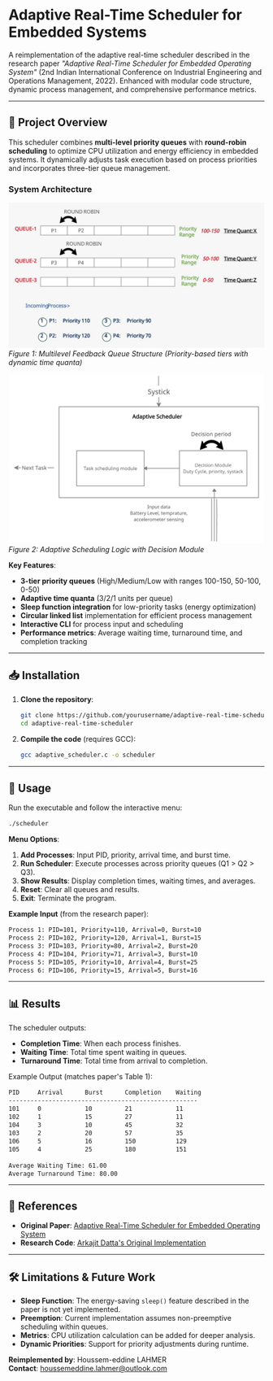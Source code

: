 # Adaptive Real-Time Scheduler for Embedded Systems


A reimplementation of the adaptive real-time scheduler described in the research paper *"Adaptive Real-Time Scheduler for Embedded Operating System"* (2nd Indian International Conference on Industrial Engineering and Operations Management, 2022). Enhanced with modular code structure, dynamic process management, and comprehensive performance metrics.

---

## 📜 Project Overview
This scheduler combines **multi-level priority queues** with **round-robin scheduling** to optimize CPU utilization and energy efficiency in embedded systems. It dynamically adjusts task execution based on process priorities and incorporates three-tier queue management.

### System Architecture
![Multilevel Feedback Queue Demonstration](images/Multilevel%20Feedback%20Queue%20demonstration.png)  
*Figure 1: Multilevel Feedback Queue Structure (Priority-based tiers with dynamic time quanta)*

![Adaptive Scheduler Workflow](images/Adaptive%20scheduler%20flow%20diagram.png)  
*Figure 2: Adaptive Scheduling Logic with Decision Module*

**Key Features**:
- **3-tier priority queues** (High/Medium/Low with ranges 100-150, 50-100, 0-50)
- **Adaptive time quanta** (3/2/1 units per queue)
- **Sleep function integration** for low-priority tasks (energy optimization)
- **Circular linked list** implementation for efficient process management
- **Interactive CLI** for process input and scheduling
- **Performance metrics**: Average waiting time, turnaround time, and completion tracking

---

## 📥 Installation
1. **Clone the repository**:
   ```bash
   git clone https://github.com/yourusername/adaptive-real-time-scheduler.git
   cd adaptive-real-time-scheduler
   ```
2. **Compile the code** (requires GCC):
   ```bash
   gcc adaptive_scheduler.c -o scheduler
   ```

---

## 🚀 Usage
Run the executable and follow the interactive menu:
```bash
./scheduler
```

**Menu Options**:
1. **Add Processes**: Input PID, priority, arrival time, and burst time.
2. **Run Scheduler**: Execute processes across priority queues (Q1 > Q2 > Q3).
3. **Show Results**: Display completion times, waiting times, and averages.
4. **Reset**: Clear all queues and results.
5. **Exit**: Terminate the program.

**Example Input** (from the research paper):
```
Process 1: PID=101, Priority=110, Arrival=0, Burst=10
Process 2: PID=102, Priority=120, Arrival=1, Burst=15
Process 3: PID=103, Priority=80, Arrival=2, Burst=20
Process 4: PID=104, Priority=71, Arrival=3, Burst=10
Process 5: PID=105, Priority=10, Arrival=4, Burst=25
Process 6: PID=106, Priority=15, Arrival=5, Burst=16
```

---

## 📊 Results
The scheduler outputs:
- **Completion Time**: When each process finishes.
- **Waiting Time**: Total time spent waiting in queues.
- **Turnaround Time**: Total time from arrival to completion.

Example Output (matches paper's Table 1):
```
PID     Arrival      Burst      Completion    Waiting
----------------------------------------------------
101     0            10         21            11
102     1            15         27            11
104     3            10         45            32
103     2            20         57            35
106     5            16         150           129
105     4            25         180           151

Average Waiting Time: 61.00
Average Turnaround Time: 80.00
```

---

## 📖 References
- **Original Paper**: [Adaptive Real-Time Scheduler for Embedded Operating System](https://ieomsociety.org/proceedings/2022india/191.pdf)
- **Research Code**: [Arkajit Datta's Original Implementation](https://github.com/Arkajit-Datta/ADAPTIVE-REAL-TIME-SCHEDULING-ALGORITHM)

---

## 🛠️ Limitations & Future Work
- **Sleep Function**: The energy-saving `sleep()` feature described in the paper is not yet implemented.
- **Preemption**: Current implementation assumes non-preemptive scheduling within queues.
- **Metrics**: CPU utilization calculation can be added for deeper analysis.
- **Dynamic Priorities**: Support for priority adjustments during runtime.


**Reimplemented by**: Houssem-eddine LAHMER  
**Contact**: [houssemeddine.lahmer@outlook.com](mailto:houssemeddine.lahmer@outlook.com)  

